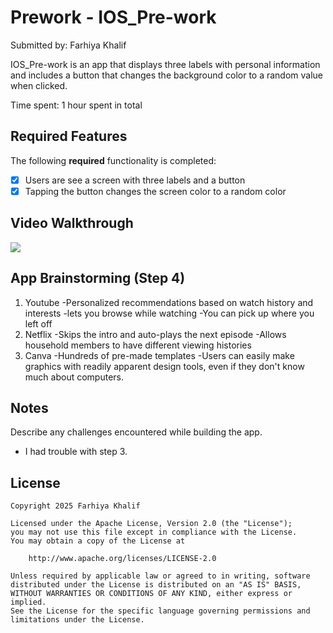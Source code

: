 # Prework - IOS_Pre-work

Submitted by: Farhiya Khalif

IOS_Pre-work is an app that displays three labels with personal information and includes a button that changes the background color to a random value when clicked. 

Time spent: 1 hour spent in total

## Required Features

The following **required** functionality is completed:

- [X] Users are see a screen with three labels and a button
- [X] Tapping the button changes the screen color to a random color
 
## Video Walkthrough

<div>
    <a href="https://www.loom.com/share/adae0199ca8545cc8538c73d852f1200">
    </a>
    <a href="https://www.loom.com/share/adae0199ca8545cc8538c73d852f1200">
      <img style="max-width:300px;" src="https://cdn.loom.com/sessions/thumbnails/adae0199ca8545cc8538c73d852f1200-eb541dbcfdfc1981-full-play.gif">
    </a>
  </div>

## App Brainstorming (Step 4)
  1) Youtube 
      -Personalized recommendations based on watch history and interests
      -lets you browse while watching
      -You can pick up where you left off
  2) Netflix
      -Skips the intro and auto-plays the next episode
      -Allows household members to have different viewing histories
  2) Canva
      -Hundreds of pre-made templates
      -Users can easily make graphics with readily apparent design tools, even if they don't know much about computers.
## Notes

Describe any challenges encountered while building the app.
- I had trouble with step 3.

## License

    Copyright 2025 Farhiya Khalif

    Licensed under the Apache License, Version 2.0 (the "License");
    you may not use this file except in compliance with the License.
    You may obtain a copy of the License at

        http://www.apache.org/licenses/LICENSE-2.0

    Unless required by applicable law or agreed to in writing, software
    distributed under the License is distributed on an "AS IS" BASIS,
    WITHOUT WARRANTIES OR CONDITIONS OF ANY KIND, either express or implied.
    See the License for the specific language governing permissions and
    limitations under the License.
